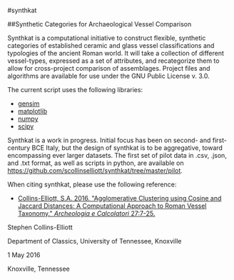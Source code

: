 #synthkat

##Synthetic Categories for Archaeological Vessel Comparison

Synthkat is a computational initiative to construct flexible, synthetic categories of established ceramic and glass vessel classifications and typologies of the ancient Roman world. It will take a collection of different vessel-types, expressed as a set of attributes, and recategorize them to allow for cross-project comparison of assemblages. Project files and algorithms are available for use under the GNU Public License v. 3.0.

The current script uses the following libraries:
- [gensim](https://radimrehurek.com/gensim/)
- [matplotlib](http://matplotlib.org/)
- [numpy](http://www.numpy.org)
- [scipy](https://www.scipy.org)

Synthkat is a work in progress. Initial focus has been on second- and first-century BCE Italy, but the design of synthkat is to be aggregative, toward encompassing ever larger datasets. The first set of pilot data in .csv, .json, and .txt format, as well as scripts in python, are available on https://github.com/scollinselliott/synthkat/tree/master/pilot.

When citing synthkat, please use the following reference: 
- [Collins-Elliott, S.A. 2016. "Agglomerative Clustering using Cosine and Jaccard Distances: A Computational Approach to Roman Vessel Taxonomy." _Archeologia e Calcolatori_ 27:7-25.](http://soi.cnr.it/archcalc/)

Stephen Collins-Elliott

Department of Classics, University of Tennessee, Knoxville

1 May 2016

Knoxville, Tennessee
